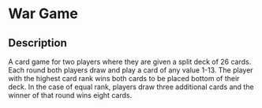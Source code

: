 # War Game

## Description
A card game for two players where they are given a split deck of 26 cards. Each round both players draw and play a card of any value 1-13. The player with the highest card rank wins both cards to be placed bottom of their deck. In the case of equal rank, players draw three additional cards and the winner of that round wins eight cards.
